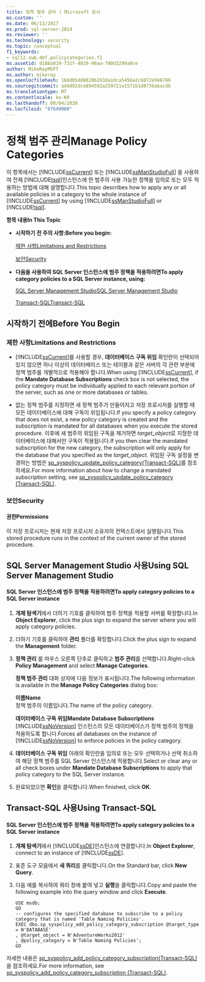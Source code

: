 ```yaml
---
title: 정책 범주 관리 | Microsoft 문서
ms.custom: ''
ms.date: 06/13/2017
ms.prod: sql-server-2014
ms.reviewer: ''
ms.technology: security
ms.topic: conceptual
f1_keywords:
- sql12.swb.dmf.policycategories.f1
ms.assetid: d188a819-731f-4029-98aa-780d3299a0ce
author: MikeRayMSFT
ms.author: mikeray
ms.openlocfilehash: 168d05dd88286263da1dca5456a2c6072e946786
ms.sourcegitcommit: ad4d92dce894592a259721a1571b1d8736abacdb
ms.translationtype: MT
ms.contentlocale: ko-KR
ms.lasthandoff: 08/04/2020
ms.locfileid: "87649000"
---
```

# <a name="manage-policy-categories"></a><span data-ttu-id="8ad5a-102">정책 범주 관리</span><span class="sxs-lookup"><span data-stu-id="8ad5a-102">Manage Policy Categories</span></span>
  <span data-ttu-id="8ad5a-103">이 항목에서는 [!INCLUDE[ssCurrent](../../includes/sscurrent-md.md)] 또는 [!INCLUDE[ssManStudioFull](../../includes/ssmanstudiofull-md.md)] 을 사용하여 전체 [!INCLUDE[tsql](../../includes/tsql-md.md)]인스턴스에 한 범주의 사용 가능한 정책을 임의로 또는 모두 적용하는 방법에 대해 설명합니다.</span><span class="sxs-lookup"><span data-stu-id="8ad5a-103">This topic describes how to apply any or all available policies in a category to the whole instance of [!INCLUDE[ssCurrent](../../includes/sscurrent-md.md)] by using [!INCLUDE[ssManStudioFull](../../includes/ssmanstudiofull-md.md)] or [!INCLUDE[tsql](../../includes/tsql-md.md)].</span></span>  
  
 <span data-ttu-id="8ad5a-104">**항목 내용**</span><span class="sxs-lookup"><span data-stu-id="8ad5a-104">**In This Topic**</span></span>  
  
-   <span data-ttu-id="8ad5a-105">**시작하기 전 주의 사항:**</span><span class="sxs-lookup"><span data-stu-id="8ad5a-105">**Before you begin:**</span></span>  
  
     [<span data-ttu-id="8ad5a-106">제한 사항</span><span class="sxs-lookup"><span data-stu-id="8ad5a-106">Limitations and Restrictions</span></span>](#Restrictions)  
  
     [<span data-ttu-id="8ad5a-107">보안</span><span class="sxs-lookup"><span data-stu-id="8ad5a-107">Security</span></span>](#Security)  
  
-   <span data-ttu-id="8ad5a-108">**다음을 사용하여 SQL Server 인스턴스에 범주 정책을 적용하려면**</span><span class="sxs-lookup"><span data-stu-id="8ad5a-108">**To apply category policies to a SQL Server instance, using:**</span></span>  
  
     [<span data-ttu-id="8ad5a-109">SQL Server Management Studio</span><span class="sxs-lookup"><span data-stu-id="8ad5a-109">SQL Server Management Studio</span></span>](#SSMSProcedure)  
  
     [<span data-ttu-id="8ad5a-110">Transact-SQL</span><span class="sxs-lookup"><span data-stu-id="8ad5a-110">Transact-SQL</span></span>](#TsqlProcedure)  
  
##  <a name="before-you-begin"></a><a name="BeforeYouBegin"></a> <span data-ttu-id="8ad5a-111">시작하기 전에</span><span class="sxs-lookup"><span data-stu-id="8ad5a-111">Before You Begin</span></span>  
  
###  <a name="limitations-and-restrictions"></a><a name="Restrictions"></a> <span data-ttu-id="8ad5a-112">제한 사항</span><span class="sxs-lookup"><span data-stu-id="8ad5a-112">Limitations and Restrictions</span></span>  
  
-   <span data-ttu-id="8ad5a-113">[!INCLUDE[ssCurrent](../../includes/sscurrent-md.md)]를 사용할 경우, **데이터베이스 구독 위임** 확인란이 선택되어 있지 않으면 하나 이상의 데이터베이스 또는 테이블과 같은 서버의 각 관련 부분에 정책 범주를 개별적으로 적용해야 합니다.</span><span class="sxs-lookup"><span data-stu-id="8ad5a-113">When using [!INCLUDE[ssCurrent](../../includes/sscurrent-md.md)], if the **Mandate Database Subscriptions** check box is not selected, the policy category must be individually applied to each relevant portion of the server, such as one or more databases or tables.</span></span>  
  
-   <span data-ttu-id="8ad5a-114">없는 정책 범주를 지정하면 새 정책 범주가 만들어지고 저장 프로시저를 실행할 때 모든 데이터베이스에 대해 구독이 위임됩니다.</span><span class="sxs-lookup"><span data-stu-id="8ad5a-114">If you specify a policy category that does not exist, a new policy category is created and the subscription is mandated for all databases when you execute the stored procedure.</span></span> <span data-ttu-id="8ad5a-115">이후에 새 범주의 위임된 구독을 제거하면 *target_object*로 지정한 데이터베이스에 대해서만 구독이 적용됩니다.</span><span class="sxs-lookup"><span data-stu-id="8ad5a-115">If you then clear the mandated subscription for the new category, the subscription will only apply for the database that you specified as the *target_object*.</span></span> <span data-ttu-id="8ad5a-116">위임된 구독 설정을 변경하는 방법은 [sp_syspolicy_update_policy_category&#40;Transact-SQL&#41;](/sql/relational-databases/system-stored-procedures/sp-syspolicy-update-policy-category-subscription-transact-sql)를 참조하세요.</span><span class="sxs-lookup"><span data-stu-id="8ad5a-116">For more information about how to change a mandated subscription setting, see [sp_syspolicy_update_policy_category &#40;Transact-SQL&#41;](/sql/relational-databases/system-stored-procedures/sp-syspolicy-update-policy-category-subscription-transact-sql).</span></span>  
  
###  <a name="security"></a><a name="Security"></a> <span data-ttu-id="8ad5a-117">보안</span><span class="sxs-lookup"><span data-stu-id="8ad5a-117">Security</span></span>  
  
####  <a name="permissions"></a><a name="Permissions"></a> <span data-ttu-id="8ad5a-118">권한</span><span class="sxs-lookup"><span data-stu-id="8ad5a-118">Permissions</span></span>  
 <span data-ttu-id="8ad5a-119">이 저장 프로시저는 현재 저장 프로시저 소유자의 컨텍스트에서 실행됩니다.</span><span class="sxs-lookup"><span data-stu-id="8ad5a-119">This stored procedure runs in the context of the current owner of the stored procedure.</span></span>  
  
##  <a name="using-sql-server-management-studio"></a><a name="SSMSProcedure"></a> <span data-ttu-id="8ad5a-120">SQL Server Management Studio 사용</span><span class="sxs-lookup"><span data-stu-id="8ad5a-120">Using SQL Server Management Studio</span></span>  
  
#### <a name="to-apply-category-policies-to-a-sql-server-instance"></a><span data-ttu-id="8ad5a-121">SQL Server 인스턴스에 범주 정책을 적용하려면</span><span class="sxs-lookup"><span data-stu-id="8ad5a-121">To apply category policies to a SQL Server instance</span></span>  
  
1.  <span data-ttu-id="8ad5a-122">**개체 탐색기**에서 더하기 기호를 클릭하여 범주 정책을 적용할 서버를 확장합니다.</span><span class="sxs-lookup"><span data-stu-id="8ad5a-122">In **Object Explorer**, click the plus sign to expand the server where you will apply category policies.</span></span>  
  
2.  <span data-ttu-id="8ad5a-123">더하기 기호를 클릭하여 **관리** 폴더를 확장합니다.</span><span class="sxs-lookup"><span data-stu-id="8ad5a-123">Click the plus sign to expand the **Management** folder.</span></span>  
  
3.  <span data-ttu-id="8ad5a-124">**정책 관리** 를 마우스 오른쪽 단추로 클릭하고 **범주 관리**를 선택합니다.</span><span class="sxs-lookup"><span data-stu-id="8ad5a-124">Right-click **Policy Management** and select **Manage Categories**.</span></span>  
  
     <span data-ttu-id="8ad5a-125">**정책 범주 관리** 대화 상자에 다음 정보가 표시됩니다.</span><span class="sxs-lookup"><span data-stu-id="8ad5a-125">The following information is available in the **Manage Policy Categories** dialog box:</span></span>  
  
     <span data-ttu-id="8ad5a-126">**이름**</span><span class="sxs-lookup"><span data-stu-id="8ad5a-126">**Name**</span></span>  
     <span data-ttu-id="8ad5a-127">정책 범주의 이름입니다.</span><span class="sxs-lookup"><span data-stu-id="8ad5a-127">The name of the policy category.</span></span>  
  
     <span data-ttu-id="8ad5a-128">**데이터베이스 구독 위임**</span><span class="sxs-lookup"><span data-stu-id="8ad5a-128">**Mandate Database Subscriptions**</span></span>  
     <span data-ttu-id="8ad5a-129">[!INCLUDE[ssNoVersion](../../includes/ssnoversion-md.md)] 인스턴스의 모든 데이터베이스가 정책 범주의 정책을 적용하도록 합니다.</span><span class="sxs-lookup"><span data-stu-id="8ad5a-129">Forces all databases on the instance of [!INCLUDE[ssNoVersion](../../includes/ssnoversion-md.md)] to enforce policies in the policy category.</span></span>  
  
4.  <span data-ttu-id="8ad5a-130">**데이터베이스 구독 위임** 아래의 확인란을 임의로 또는 모두 선택하거나 선택 취소하여 해당 정책 범주를 SQL Server 인스턴스에 적용합니다.</span><span class="sxs-lookup"><span data-stu-id="8ad5a-130">Select or clear any or all check boxes under **Mandate Database Subscriptions** to apply that policy category to the SQL Server instance.</span></span>  
  
5.  <span data-ttu-id="8ad5a-131">완료되었으면 **확인**을 클릭합니다.</span><span class="sxs-lookup"><span data-stu-id="8ad5a-131">When finished, click **OK**.</span></span>  
  
##  <a name="using-transact-sql"></a><a name="TsqlProcedure"></a> <span data-ttu-id="8ad5a-132">Transact-SQL 사용</span><span class="sxs-lookup"><span data-stu-id="8ad5a-132">Using Transact-SQL</span></span>  
  
#### <a name="to-apply-category-policies-to-a-sql-server-instance"></a><span data-ttu-id="8ad5a-133">SQL Server 인스턴스에 범주 정책을 적용하려면</span><span class="sxs-lookup"><span data-stu-id="8ad5a-133">To apply category policies to a SQL Server instance</span></span>  
  
1.  <span data-ttu-id="8ad5a-134">**개체 탐색기**에서 [!INCLUDE[ssDE](../../includes/ssde-md.md)]인스턴스에 연결합니다.</span><span class="sxs-lookup"><span data-stu-id="8ad5a-134">In **Object Explorer**, connect to an instance of [!INCLUDE[ssDE](../../includes/ssde-md.md)].</span></span>  
  
2.  <span data-ttu-id="8ad5a-135">표준 도구 모음에서 **새 쿼리**를 클릭합니다.</span><span class="sxs-lookup"><span data-stu-id="8ad5a-135">On the Standard bar, click **New Query**.</span></span>  
  
3.  <span data-ttu-id="8ad5a-136">다음 예를 복사하여 쿼리 창에 붙여 넣고 **실행**을 클릭합니다.</span><span class="sxs-lookup"><span data-stu-id="8ad5a-136">Copy and paste the following example into the query window and click **Execute**.</span></span>  
  
    ```  
    USE msdb;  
    GO  
    -- configures the specified database to subscribe to a policy category that is named 'Table Naming Policies'.  
    EXEC dbo.sp_syspolicy_add_policy_category_subscription @target_type = N'DATABASE'  
    , @target_object = N'AdventureWorks2012'  
    , @policy_category = N'Table Naming Policies';  
    GO  
    ```  
  
 <span data-ttu-id="8ad5a-137">자세한 내용은 [sp_syspolicy_add_policy_category_subscription&#40;Transact-SQL&#41;](/sql/relational-databases/system-stored-procedures/sp-syspolicy-add-policy-category-subscription-transact-sql)을 참조하세요.</span><span class="sxs-lookup"><span data-stu-id="8ad5a-137">For more information, see [sp_syspolicy_add_policy_category_subscription &#40;Transact-SQL&#41;](/sql/relational-databases/system-stored-procedures/sp-syspolicy-add-policy-category-subscription-transact-sql).</span></span>  
  
  
